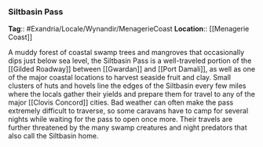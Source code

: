 ### Siltbasin Pass
**Tag**:: #Exandria/Locale/Wynandir/MenagerieCoast
**Location**:: [[Menagerie Coast]]

A muddy forest of coastal swamp trees and mangroves that occasionally dips just below sea level, the Siltbasin Pass is a well-traveled portion of the [[Gilded Roadway]] between [[Gwardan]] and [[Port Damali]], as well as one of the major coastal locations to harvest seaside fruit and clay. Small clusters of huts and hovels line the edges of the Siltbasin every few miles where the locals gather their yields and prepare them for travel to any of the major [[Clovis Concord]] cities. Bad weather can often make the pass extremely difficult to traverse, so some caravans have to camp for several nights while waiting for the pass to open once more. Their travels are further threatened by the many swamp creatures and night predators that also call the Siltbasin home.